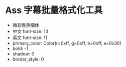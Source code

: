 Ass 字幕批量格式化工具
======================

* 微软雅黑细体
* 中文 font-size: 13
* 英文 font-size: 11
* primary_color: Color(r=0xff, g=0xff, b=0xff, a=0x30)
* bold: -1
* shadow: 0
* border_style: 0
